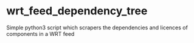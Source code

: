 # wrt_feed_dependency_tree
Simple python3 script which scrapers the dependencies and licences of components in a WRT feed 
